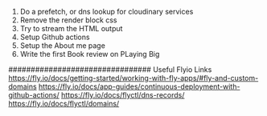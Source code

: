 1. Do a prefetch, or dns lookup for cloudinary services
2. Remove the render block css
3. Try to stream the HTML output
4. Setup Github actions
5. Setup the About me page
6. Write the first Book review on PLaying Big



################################
Useful Flyio Links 
https://fly.io/docs/getting-started/working-with-fly-apps/#fly-and-custom-domains
https://fly.io/docs/app-guides/continuous-deployment-with-github-actions/
https://fly.io/docs/flyctl/dns-records/
https://fly.io/docs/flyctl/domains/


```

```